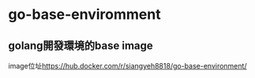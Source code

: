 # go-base-enviromment

golang開發環境的base image
------
image位址<https://hub.docker.com/r/siangyeh8818/go-base-environment/>
